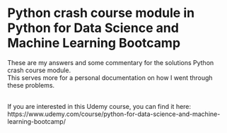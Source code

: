 # Python crash course module in Python for Data Science and Machine Learning Bootcamp
These are my answers and some commentary for the solutions Python crash course module.
<br>
This serves more for a personal documentation on how I went through these problems.

<br/>
If you are interested in this Udemy course, you can find it here: https://www.udemy.com/course/python-for-data-science-and-machine-learning-bootcamp/
